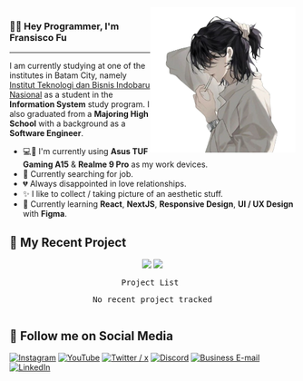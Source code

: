 <img align="right" src="./assets/badboy.png" width="256" height="256" />

<h3>👋🏻 Hey Programmer, I'm Fransisco Fu</h3>

---

I am currently studying at one of the institutes in Batam City, namely <a href="https://g.co/kgs/P5HW9H4" target="_blank">Institut Teknologi dan Bisnis Indobaru Nasional</a> as a student in the <b>Information System</b> study program. I also graduated from a <b>Majoring High School</b> with a background as a <b>Software Engineer</b>.

- 💻📱 I'm currently using <b>Asus TUF Gaming A15</b> & <b>Realme 9 Pro</b> as my work devices.
- 💼 Currently searching for job.
- 💔 Always disappointed in love relationships.
- ✨ I like to collect / taking picture of an aesthetic stuff.
- 🧠 Currently learning <b>React</b>, <b>NextJS</b>, <b>Responsive Design</b>, <b>UI / UX Design</b> with <b>Figma</b>.

<!-- Recent Project -->
## 💼 My Recent Project
<!-- Chart -->
<div align="center">
    <picture align="left">
        <source srcset="https://github-readme-stats.vercel.app/api?username=kitsumyuzu&show_icons=true&theme=dark" media="(prefers-color-scheme: dark)" />
        <source srcset="https://github-readme-stats.vercel.app/api?username=kitsumyuzu&show_icons=true&theme=dark" media="(prefers-color-scheme: light), (prefers-color-scheme: no-preference)" />
        <img src="https://github-readme-stats.vercel.app/api?username=kitsumyuzu&show_icons=true&theme=dark">
    </picture>
    <img src="https://github-readme-stats.vercel.app/api/top-langs/?username=kitsumyuzu&layout=compact&theme=dark">
    <!-- Dropdown Menu -->
    <pre>Project List <pre>No recent project tracked</pre></pre>
    <!-- End: Dropdown Menu -->
</div>
<!-- End: Chart -->
<!-- End: Recent Project -->

<!-- Social Media -->
## 💖 Follow me on Social Media

[![Instagram](https://img.shields.io/badge/Instagram-gray?style=for-the-badge&logo=instagram&link=https://instagram.com/kitsumyuzu)](https://instagram.com/kitsumyuzu)
[![YouTube](https://img.shields.io/badge/youtube-gray?style=for-the-badge&logo=youtube&link=https://www.youtube.com/@kitsumyuzu)](https://www.youtube.com/@kitsumyuzu)
[![Twitter / x](https://img.shields.io/badge/twitter%20/%20x-gray?style=for-the-badge&logo=x&link=https://x.com/kitsumyuzu)](https://x.com/kitsumyuzu)
[![Discord](https://img.shields.io/badge/discord-gray?style=for-the-badge&logo=discord&link=https://discord.gg/invite/CpHqMkJRMk)](https://discord.gg/invite/CpHqMkJRMk)
[![Business E-mail](https://img.shields.io/badge/business%20email-gray?style=for-the-badge&logo=gmail&link=mailto:kitsumyuzu@gmail.com)](mailto:kitsumyuzu@gmail.com)
[![LinkedIn](https://img.shields.io/badge/linkedin-gray?style=for-the-badge&logo=linkedin&link=https://www.linkedin.com/in/fransisco-fu-569082313/)](https://www.linkedin.com/in/fransisco-fu-569082313/)
<!-- End: Social Media -->